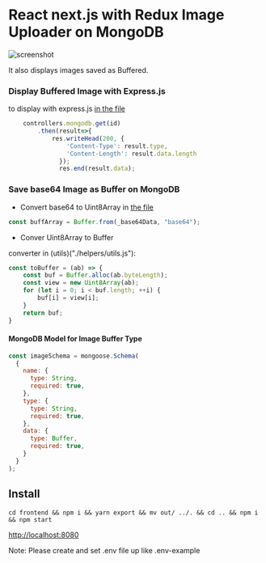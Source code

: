 # React next.js with Redux Image Uploader on MongoDB

![screenshot]("./assets/screenshot.png")


It also displays images saved as Buffered.

### Display Buffered Image with Express.js

to display with express.js [in the file](./server.js)

```JavaScript
    controllers.mongodb.get(id)
        .then(result=>{
            res.writeHead(200, {
                'Content-Type': result.type,
                'Content-Length': result.data.length
              });
              res.end(result.data); 
```

### Save base64 Image as Buffer on MongoDB

- Convert base64 to Uint8Array in [the file]("./controllers/mongodb.js")

```JavaScript
const buffArray = Buffer.from(_base64Data, "base64");
```

- Conver Uint8Array to Buffer

converter in (utils)("./helpers/utils.js"):

```JavaScript
const toBuffer = (ab) => {
    const buf = Buffer.alloc(ab.byteLength);
    const view = new Uint8Array(ab);
    for (let i = 0; i < buf.length; ++i) {
        buf[i] = view[i];
    }
    return buf;
}
```

#### MongoDB Model for Image Buffer Type

```JavaScript
const imageSchema = mongoose.Schema(
  {
    name: {
      type: String,
      required: true,
    },
    type: {
      type: String,
      required: true,
    },
    data: {
      type: Buffer,
      required: true,
    }
  }
);
```

## Install

`cd frontend && npm i && yarn export && mv out/ ../. && cd .. && npm i && npm start`

[http://localhost:8080]("http://localhost:8080")

Note: Please create and set .env file up like .env-example
